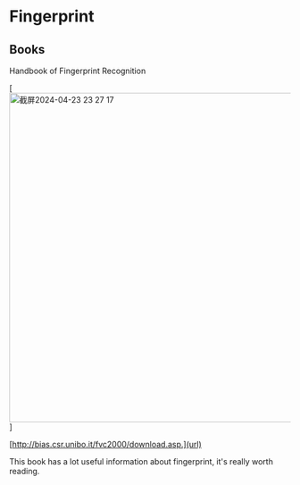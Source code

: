 # Fingerprint

## Books
Handbook of Fingerprint Recognition

[<img width="590" alt="截屏2024-04-23 23 27 17" src="https://github.com/Wayneee17/Wayneee17.github.io/assets/167840294/e5648f52-969c-4fee-8afa-9cf6a78c3691">
]

[http://bias.csr.unibo.it/fvc2000/download.asp.](url)

This book has a lot useful information about fingerprint, it's really worth reading.
